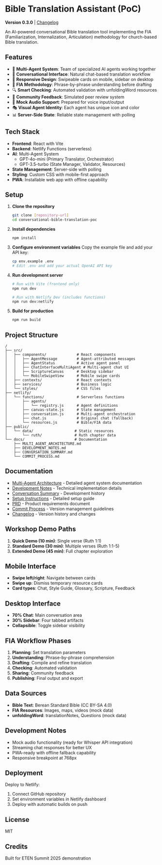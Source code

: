 # Bible Translation Assistant (PoC)

**Version 0.3.0** | [Changelog](./CHANGELOG.md)

An AI-powered conversational Bible translation tool implementing the FIA (Familiarization, Internalization, Articulation) methodology for church-based Bible translation.

## Features

- 🤖 **Multi-Agent System**: Team of specialized AI agents working together
- 🎯 **Conversational Interface**: Natural chat-based translation workflow
- 📱 **Responsive Design**: Swipeable cards on mobile, sidebar on desktop
- 📖 **FIA Methodology**: Phrase-by-phrase understanding before drafting
- 🔍 **Smart Checking**: Automated validation with unfoldingWord resources
- 💬 **Community Feedback**: Simulated peer review system
- 🎤 **Mock Audio Support**: Prepared for voice input/output
- 🎭 **Visual Agent Identity**: Each agent has unique icon and color
- 📊 **Server-Side State**: Reliable state management with polling

## Tech Stack

- **Frontend**: React with Vite
- **Backend**: Netlify Functions (serverless)
- **AI**: Multi-Agent System
  - GPT-4o-mini (Primary Translator, Orchestrator)
  - GPT-3.5-turbo (State Manager, Validator, Resources)
- **State Management**: Server-side with polling
- **Styling**: Custom CSS with mobile-first approach
- **PWA**: Installable web app with offline capability

## Setup

1. **Clone the repository**

   ```bash
   git clone [repository-url]
   cd conversational-bible-translation-poc
   ```

2. **Install dependencies**

   ```bash
   npm install
   ```

3. **Configure environment variables**
   Copy the example file and add your API key:

   ```bash
   cp env.example .env
   # Edit .env and add your actual OpenAI API key
   ```

4. **Run development server**

   ```bash
   # Run with Vite (frontend only)
   npm run dev

   # Run with Netlify Dev (includes functions)
   npm run dev:netlify
   ```

5. **Build for production**
   ```bash
   npm run build
   ```

## Project Structure

```
/
├── src/
│   ├── components/              # React components
│   │   ├── AgentMessage         # Agent-attributed messages
│   │   ├── AgentStatus          # Active agent panel
│   │   ├── ChatInterfaceMultiAgent # Multi-agent chat UI
│   │   ├── ScriptureCanvas      # Desktop sidebar
│   │   └── MobileSwipeView      # Mobile swipe cards
│   ├── contexts/                # React contexts
│   ├── services/                # Business logic
│   └── styles/                  # CSS files
├── netlify/
│   └── functions/               # Serverless functions
│       ├── agents/
│       │   └── registry.js      # Agent definitions
│       ├── canvas-state.js      # State management
│       ├── conversation.js      # Multi-agent orchestration
│       ├── chat.js              # Original chat (fallback)
│       └── resources.js         # Bible/FIA data
├── public/
│   └── data/                   # Static resources
│       └── ruth/               # Ruth chapter data
└── docs/                       # Documentation
    ├── MULTI_AGENT_ARCHITECTURE.md
    ├── DEVELOPMENT_NOTES.md
    ├── CONVERSATION_SUMMARY.md
    └── COMMIT_PROCESS.md

```

## Documentation

- [Multi-Agent Architecture](./docs/MULTI_AGENT_ARCHITECTURE.md) - Detailed agent system documentation
- [Development Notes](./docs/DEVELOPMENT_NOTES.md) - Technical implementation details  
- [Conversation Summary](./docs/CONVERSATION_SUMMARY.md) - Development history
- [Setup Instructions](./SETUP_INSTRUCTIONS.md) - Detailed setup guide
- [PRD](./docs/PRD.md) - Product requirements document
- [Commit Process](./docs/COMMIT_PROCESS.md) - Version management guidelines
- [Changelog](./CHANGELOG.md) - Version history and changes

## Workshop Demo Paths

1. **Quick Demo (10 min)**: Single verse (Ruth 1:1)
2. **Standard Demo (30 min)**: Multiple verses (Ruth 1:1-5)
3. **Extended Demo (45 min)**: Full chapter exploration

## Mobile Interface

- **Swipe left/right**: Navigate between cards
- **Swipe up**: Dismiss temporary resource cards
- **Card types**: Chat, Style Guide, Glossary, Scripture, Feedback

## Desktop Interface

- **70% Chat**: Main conversation area
- **30% Sidebar**: Four tabbed artifacts
- **Collapsible**: Toggle sidebar visibility

## FIA Workflow Phases

1. **Planning**: Set translation parameters
2. **Understanding**: Phrase-by-phrase comprehension
3. **Drafting**: Compile and refine translation
4. **Checking**: Automated validation
5. **Sharing**: Community feedback
6. **Publishing**: Final output and export

## Data Sources

- **Bible Text**: Berean Standard Bible (CC BY-SA 4.0)
- **FIA Resources**: Images, maps, videos (mock data)
- **unfoldingWord**: translationNotes, Questions (mock data)

## Development Notes

- Mock audio functionality (ready for Whisper API integration)
- Streaming chat responses for better UX
- PWA-ready with offline fallback capability
- Responsive breakpoint at 768px

## Deployment

Deploy to Netlify:

1. Connect GitHub repository
2. Set environment variables in Netlify dashboard
3. Deploy with automatic builds on push

## License

MIT

## Credits

Built for ETEN Summit 2025 demonstration
